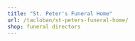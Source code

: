 ```yaml
---
title: "St. Peter's Funeral Home"
url: /tacloban/st-peters-funeral-home/
shop: funeral directors
---
```

